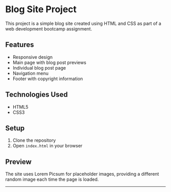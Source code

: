 # Blog Site Project

This project is a simple blog site created using HTML and CSS as part of a web development bootcamp assignment.

## Features

- Responsive design
- Main page with blog post previews
- Individual blog post page
- Navigation menu
- Footer with copyright information

## Technologies Used

- HTML5
- CSS3

## Setup

1. Clone the repository
2. Open `index.html` in your browser

## Preview

The site uses Lorem Picsum for placeholder images, providing a different random image each time the page is loaded.

---